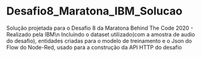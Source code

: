 # Desafio8_Maratona_IBM_Solucao
Solução projetada para o Desafio 8 da Maratona Behind The Code 2020 - Realizado pela IBM\n
Incluindo o dataset utilizado(com a amostra de audio do desafio), entidades criadas para o modelo de treinamento e o Json do Flow do Node-Red, usado para a construção da API HTTP do desafio
